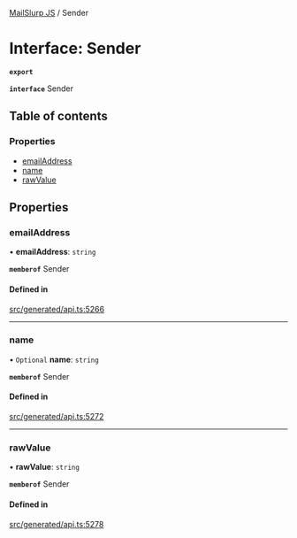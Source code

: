 [MailSlurp JS](../README.md) / Sender

# Interface: Sender

**`export`**

**`interface`** Sender

## Table of contents

### Properties

- [emailAddress](Sender.md#emailaddress)
- [name](Sender.md#name)
- [rawValue](Sender.md#rawvalue)

## Properties

### emailAddress

• **emailAddress**: `string`

**`memberof`** Sender

#### Defined in

[src/generated/api.ts:5266](https://github.com/mailslurp/mailslurp-client/blob/6534d6f/src/generated/api.ts#L5266)

___

### name

• `Optional` **name**: `string`

**`memberof`** Sender

#### Defined in

[src/generated/api.ts:5272](https://github.com/mailslurp/mailslurp-client/blob/6534d6f/src/generated/api.ts#L5272)

___

### rawValue

• **rawValue**: `string`

**`memberof`** Sender

#### Defined in

[src/generated/api.ts:5278](https://github.com/mailslurp/mailslurp-client/blob/6534d6f/src/generated/api.ts#L5278)

